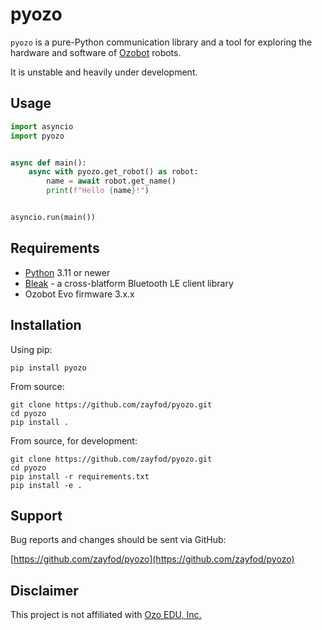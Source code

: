 pyozo
=====

`pyozo` is a pure-Python communication library and a tool for exploring the hardware and software of [Ozobot](https://ozobot.com/) robots.

It is unstable and heavily under development.


Usage
-----

```python
import asyncio
import pyozo


async def main():
    async with pyozo.get_robot() as robot:
        name = await robot.get_name()
        print(f"Hello {name}!")


asyncio.run(main())
```


Requirements
------------

- [Python](https://www.python.org/downloads/) 3.11 or newer
- [Bleak](https://github.com/hbldh/bleak) - a cross-blatform Bluetooth LE client library
- Ozobot Evo firmware 3.x.x


Installation
------------

Using pip:

```
pip install pyozo
```

From source:

```
git clone https://github.com/zayfod/pyozo.git
cd pyozo
pip install .
```

From source, for development:

```
git clone https://github.com/zayfod/pyozo.git
cd pyozo
pip install -r requirements.txt
pip install -e .
```


Support
-------

Bug reports and changes should be sent via GitHub:

[https://github.com/zayfod/pyozo](https://github.com/zayfod/pyozo)


Disclaimer
----------

This project is not affiliated with [Ozo EDU, Inc.](https://ozobot.com/)
